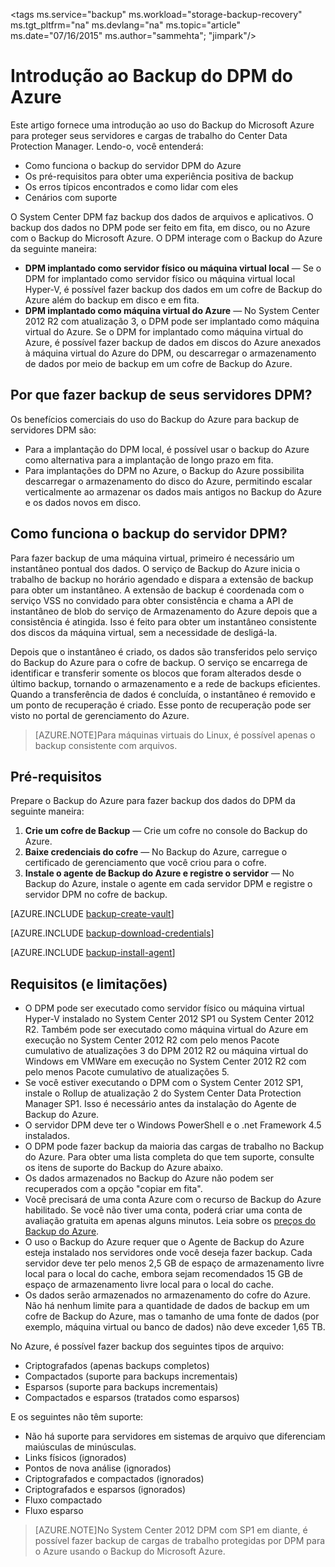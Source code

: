 <properties
	pageTitle="Introdução ao backup do DPM do Azure | Microsoft Azure"
	description="Uma introdução ao backup de servidores de DPM usando o serviço de Backup do Azure"
	services="backup"
	documentationCenter=""
	authors="SamirMehta"
	manager="jwhit"
	editor=""/>

<tags
	ms.service="backup"
	ms.workload="storage-backup-recovery"
	ms.tgt_pltfrm="na"
	ms.devlang="na"
	ms.topic="article"
	ms.date="07/16/2015"
	ms.author="sammehta"; "jimpark"/>

# Introdução ao Backup do DPM do Azure

Este artigo fornece uma introdução ao uso do Backup do Microsoft Azure para proteger seus servidores e cargas de trabalho do Center Data Protection Manager. Lendo-o, você entenderá:

- Como funciona o backup do servidor DPM do Azure
- Os pré-requisitos para obter uma experiência positiva de backup
- Os erros típicos encontrados e como lidar com eles
- Cenários com suporte

O System Center DPM faz backup dos dados de arquivos e aplicativos. O backup dos dados no DPM pode ser feito em fita, em disco, ou no Azure com o Backup do Microsoft Azure. O DPM interage com o Backup do Azure da seguinte maneira:

- **DPM implantado como servidor físico ou máquina virtual local** — Se o DPM for implantado como servidor físico ou máquina virtual local Hyper-V, é possível fazer backup dos dados em um cofre de Backup do Azure além do backup em disco e em fita.
- **DPM implantado como máquina virtual do Azure** — No System Center 2012 R2 com atualização 3, o DPM pode ser implantado como máquina virtual do Azure. Se o DPM for implantado como máquina virtual do Azure, é possível fazer backup de dados em discos do Azure anexados à máquina virtual do Azure do DPM, ou descarregar o armazenamento de dados por meio de backup em um cofre de Backup do Azure.

## Por que fazer backup de seus servidores DPM?

Os benefícios comerciais do uso do Backup do Azure para backup de servidores DPM são:

- Para a implantação do DPM local, é possível usar o backup do Azure como alternativa para a implantação de longo prazo em fita.
- Para implantações do DPM no Azure, o Backup do Azure possibilita descarregar o armazenamento do disco do Azure, permitindo escalar verticalmente ao armazenar os dados mais antigos no Backup do Azure e os dados novos em disco.

## Como funciona o backup do servidor DPM?
Para fazer backup de uma máquina virtual, primeiro é necessário um instantâneo pontual dos dados. O serviço de Backup do Azure inicia o trabalho de backup no horário agendado e dispara a extensão de backup para obter um instantâneo. A extensão de backup é coordenada com o serviço VSS no convidado para obter consistência e chama a API de instantâneo de blob do serviço de Armazenamento do Azure depois que a consistência é atingida. Isso é feito para obter um instantâneo consistente dos discos da máquina virtual, sem a necessidade de desligá-la.

Depois que o instantâneo é criado, os dados são transferidos pelo serviço do Backup do Azure para o cofre de backup. O serviço se encarrega de identificar e transferir somente os blocos que foram alterados desde o último backup, tornando o armazenamento e a rede de backups eficientes. Quando a transferência de dados é concluída, o instantâneo é removido e um ponto de recuperação é criado. Esse ponto de recuperação pode ser visto no portal de gerenciamento do Azure.

>[AZURE.NOTE]Para máquinas virtuais do Linux, é possível apenas o backup consistente com arquivos.

## Pré-requisitos
Prepare o Backup do Azure para fazer backup dos dados do DPM da seguinte maneira:

1. **Crie um cofre de Backup** — Crie um cofre no console do Backup do Azure.
2. **Baixe credenciais do cofre** — No Backup do Azure, carregue o certificado de gerenciamento que você criou para o cofre.
3. **Instale o agente de Backup do Azure e registre o servidor** — No Backup do Azure, instale o agente em cada servidor DPM e registre o servidor DPM no cofre de backup.

[AZURE.INCLUDE [backup-create-vault](../../includes/backup-create-vault.md)]

[AZURE.INCLUDE [backup-download-credentials](../../includes/backup-download-credentials.md)]

[AZURE.INCLUDE [backup-install-agent](../../includes/backup-install-agent.md)]


## Requisitos (e limitações)

- O DPM pode ser executado como servidor físico ou máquina virtual Hyper-V instalado no System Center 2012 SP1 ou System Center 2012 R2. Também pode ser executado como máquina virtual do Azure em execução no System Center 2012 R2 com pelo menos Pacote cumulativo de atualizações 3 do DPM 2012 R2 ou máquina virtual do Windows em VMWare em execução no System Center 2012 R2 com pelo menos Pacote cumulativo de atualizações 5.
- Se você estiver executando o DPM com o System Center 2012 SP1, instale o Rollup de atualização 2 do System Center Data Protection Manager SP1. Isso é necessário antes da instalação do Agente de Backup do Azure.
- O servidor DPM deve ter o Windows PowerShell e o .net Framework 4.5 instalados.
- O DPM pode fazer backup da maioria das cargas de trabalho no Backup do Azure. Para obter uma lista completa do que tem suporte, consulte os itens de suporte do Backup do Azure abaixo.
- Os dados armazenados no Backup do Azure não podem ser recuperados com a opção "copiar em fita".
- Você precisará de uma conta Azure com o recurso de Backup do Azure habilitado. Se você não tiver uma conta, poderá criar uma conta de avaliação gratuita em apenas alguns minutos. Leia sobre os [preços do Backup do Azure](https://azure.microsoft.com/pricing/details/backup/).
- O uso o Backup do Azure requer que o Agente de Backup do Azure esteja instalado nos servidores onde você deseja fazer backup. Cada servidor deve ter pelo menos 2,5 GB de espaço de armazenamento livre local para o local do cache, embora sejam recomendados 15 GB de espaço de armazenamento livre local para o local do cache.
- Os dados serão armazenados no armazenamento do cofre do Azure. Não há nenhum limite para a quantidade de dados de backup em um cofre de Backup do Azure, mas o tamanho de uma fonte de dados (por exemplo, máquina virtual ou banco de dados) não deve exceder 1,65 TB.

No Azure, é possível fazer backup dos seguintes tipos de arquivo:

- Criptografados (apenas backups completos)
- Compactados (suporte para backups incrementais)
- Esparsos (suporte para backups incrementais)
- Compactados e esparsos (tratados como esparsos)

E os seguintes não têm suporte:

- Não há suporte para servidores em sistemas de arquivo que diferenciam maiúsculas de minúsculas.
- Links físicos (ignorados)
- Pontos de nova análise (ignorados)
- Criptografados e compactados (ignorados)
- Criptografados e esparsos (ignorados)
- Fluxo compactado
- Fluxo esparso

>[AZURE.NOTE]No System Center 2012 DPM com SP1 em diante, é possível fazer backup de cargas de trabalho protegidas por DPM para o Azure usando o Backup do Microsoft Azure.

<!-----HONumber=July15_HO4-->